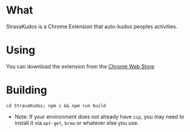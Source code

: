 # What
StravaKudos is a Chrome Extension that auto-kudos peoples activities.

# Using
You can download the extension from the [Chrome Web Store](https://chrome.google.com/webstore/detail/strava-kudos/fmgpfcolhjopnnbklpambicfacbbhbac)

# Building
`cd StravaKudos; npm i && npm run build`
* Note: If your environment does not already have `zip`, you may need to install it via `apt-get`, `brew` or whatever else you use.